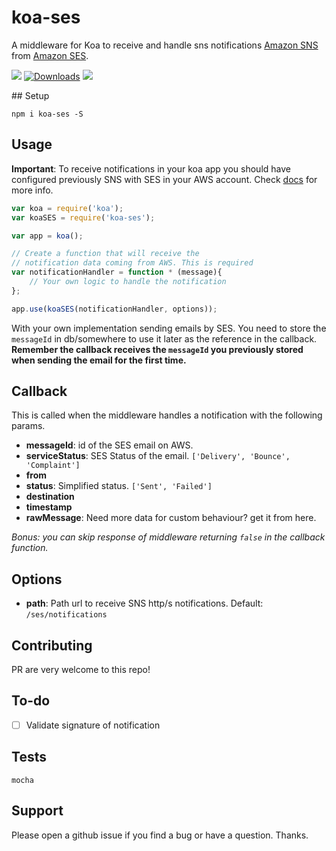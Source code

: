 # koa-ses

A middleware for Koa to receive and handle sns notifications [Amazon SNS](https://aws.amazon.com/sns/) from [Amazon SES](https://aws.amazon.com/ses/).

[![](https://img.shields.io/node/v/koa-ses.svg?style=flat)](https://www.npmjs.com/package/koa-ses)
[![Downloads](https://img.shields.io/npm/dm/koa-ses.svg?style=flat)](https://www.npmjs.com/package/koa-ses)
[![](https://img.shields.io/travis/andfk/koa-ses.svg)](https://www.npmjs.com/package/koa-ses)


## Setup

`npm i koa-ses -S`

## Usage

**Important**: To receive notifications in your koa app you should have configured previously SNS with SES in your AWS account. Check [docs](http://docs.aws.amazon.com/ses/latest/DeveloperGuide/notifications-via-sns.html) for more info.

```js
var koa = require('koa');
var koaSES = require('koa-ses');

var app = koa();

// Create a function that will receive the
// notification data coming from AWS. This is required
var notificationHandler = function * (message){
	// Your own logic to handle the notification
};

app.use(koaSES(notificationHandler, options));
```
With your own implementation sending emails by SES. You need to store the `messageId` in db/somewhere to use it later as the reference in the callback. **Remember the callback receives the `messageId` you previously stored when sending the email for the first time.**


## Callback
This is called when the middleware handles a notification with the following params.

* **messageId**: id of the SES email on AWS.
* **serviceStatus**: SES Status of the email. `['Delivery', 'Bounce', 'Complaint']`
* **from**
* **status**: Simplified status. `['Sent', 'Failed']`
* **destination**
* **timestamp**
* **rawMessage**: Need more data for custom behaviour? get it from here.

*Bonus: you can skip response of middleware returning `false` in the callback function.*


## Options

* **path**: Path url to receive SNS http/s notifications. Default: `/ses/notifications`

## Contributing

PR are very welcome to this repo!

## To-do

- [ ] Validate signature of notification

## Tests

`mocha`

## Support

Please open a github issue if you find a bug or have a question. Thanks.
